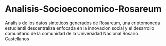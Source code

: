 # Analisis-Socioeconomico-Rosareum
Analisis de los datos sinteticos generados de Rosareum, una criptomoneda estudiantil descentraliza enfocada en la innovacion social y el desarrollo comunitario de la comunidad de la Universidad Nacional Rosario Castellanos
